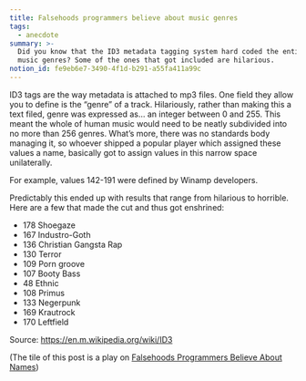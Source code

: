 ```yaml
---
title: Falsehoods programmers believe about music genres
tags:
  - anecdote
summary: >-
  Did you know that the ID3 metadata tagging system hard coded the entire set of
  music genres? Some of the ones that got included are hilarious.
notion_id: fe9eb6e7-3490-4f1d-b291-a55fa411a99c
---
```

ID3 tags are the way metadata is attached to mp3 files. One field they allow you to define is the “genre” of a track. Hilariously, rather than making this a text filed, genre was expressed as… an integer between 0 and 255. This meant the whole of human music would need to be neatly subdivided into no more than 256 genres. What’s more, there was no standards body managing it, so whoever shipped a popular player which assigned these values a name, basically got to assign values in this narrow space unilaterally.

For example, values 142-191 were defined by Winamp developers.

Predictably this ended up with results that range from hilarious to horrible. Here are a few that made the cut and thus got enshrined:

- 178 Shoegaze
- 167 Industro-Goth
- 136 Christian Gangsta Rap
- 130 Terror
- 109 Porn groove
- 107 Booty Bass
- 48 Ethnic
- 108 Primus
- 133 Negerpunk
- 169 Krautrock
- 170 Leftfield

Source: <https://en.m.wikipedia.org/wiki/ID3>

(The tile of this post is a play on [Falsehoods Programmers Believe About Names](https://www.kalzumeus.com/2010/06/17/falsehoods-programmers-believe-about-names/))

